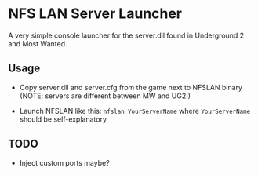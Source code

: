 # NFS LAN Server Launcher

A very simple console launcher for the server.dll found in Underground 2 and Most Wanted.

## Usage

- Copy server.dll and server.cfg from the game next to NFSLAN binary (NOTE: servers are different between MW and UG2!)

- Launch NFSLAN like this: `nfslan YourServerName` where `YourServerName` should be self-explanatory

## TODO

- Inject custom ports maybe?



